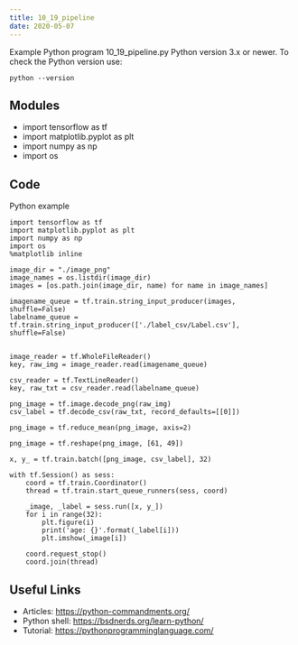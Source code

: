 ```yaml
---
title: 10_19_pipeline
date: 2020-05-07
---
```

Example Python program 10_19_pipeline.py
Python version 3.x or newer.
To check the Python version use:

    python --version

## Modules

* import tensorflow as tf
* import matplotlib.pyplot as plt
* import numpy as np
* import os

## Code

Python example

    import tensorflow as tf
    import matplotlib.pyplot as plt
    import numpy as np
    import os
    %matplotlib inline
    
    image_dir = "./image_png"
    image_names = os.listdir(image_dir)
    images = [os.path.join(image_dir, name) for name in image_names]
    
    imagename_queue = tf.train.string_input_producer(images, shuffle=False)
    labelname_queue = tf.train.string_input_producer(['./label_csv/Label.csv'], shuffle=False)
    
    
    image_reader = tf.WholeFileReader()
    key, raw_img = image_reader.read(imagename_queue)
    
    csv_reader = tf.TextLineReader()
    key, raw_txt = csv_reader.read(labelname_queue)
    
    png_image = tf.image.decode_png(raw_img)
    csv_label = tf.decode_csv(raw_txt, record_defaults=[[0]])
    
    png_image = tf.reduce_mean(png_image, axis=2)
    
    png_image = tf.reshape(png_image, [61, 49])
    
    x, y_ = tf.train.batch([png_image, csv_label], 32)
    
    with tf.Session() as sess:
        coord = tf.train.Coordinator()
        thread = tf.train.start_queue_runners(sess, coord)
        
        _image, _label = sess.run([x, y_])
        for i in range(32):
            plt.figure(i)
            print('age: {}'.format(_label[i]))
            plt.imshow(_image[i])
        
        coord.request_stop()
        coord.join(thread)

## Useful Links

- Articles: https://python-commandments.org/
- Python shell: https://bsdnerds.org/learn-python/
- Tutorial: https://pythonprogramminglanguage.com/
